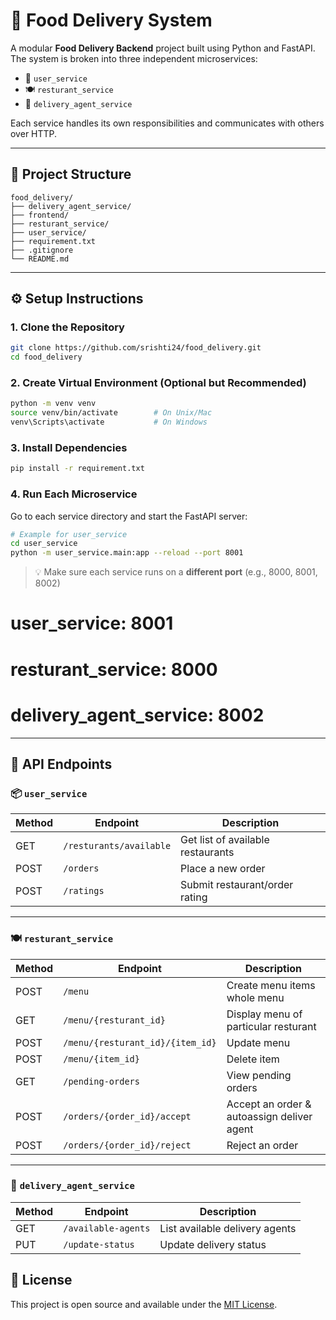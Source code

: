 
# 🍔 Food Delivery System

A modular **Food Delivery Backend** project built using Python and FastAPI. The system is broken into three independent microservices:

- 🧍 `user_service`
- 🍽️ `resturant_service`
- 🚚 `delivery_agent_service`

Each service handles its own responsibilities and communicates with others over HTTP.

---

## 📁 Project Structure

```
food_delivery/
├── delivery_agent_service/
├── frontend/
├── resturant_service/
├── user_service/
├── requirement.txt
├── .gitignore
└── README.md
```

---

## ⚙️ Setup Instructions

### 1. Clone the Repository

```bash
git clone https://github.com/srishti24/food_delivery.git
cd food_delivery
```

### 2. Create Virtual Environment (Optional but Recommended)

```bash
python -m venv venv
source venv/bin/activate        # On Unix/Mac
venv\Scripts\activate           # On Windows
```

### 3. Install Dependencies

```bash
pip install -r requirement.txt
```

### 4. Run Each Microservice

Go to each service directory and start the FastAPI server:

```bash
# Example for user_service
cd user_service
python -m user_service.main:app --reload --port 8001
```

> 💡 Make sure each service runs on a **different port** (e.g., 8000, 8001, 8002)
# user_service: 8001
# resturant_service: 8000
# delivery_agent_service: 8002
---

## 🚀 API Endpoints

### 📦 `user_service`

| Method | Endpoint              | Description                           |
|--------|-----------------------|---------------------------------------|
| GET    |`/resturants/available`| Get list of available restaurants     |
| POST   | `/orders`             | Place a new order                     |
| POST   | `/ratings`            | Submit restaurant/order rating        |

---

### 🍽️ `resturant_service`

| Method | Endpoint                        | Description                                 |
|--------|----------------------------------|--------------------------------------------|
| POST   | `/menu`                          | Create menu items whole menu               |
| GET    | `/menu/{resturant_id}`           | Display menu of particular resturant       |
| POST   | `/menu/{resturant_id}/{item_id}` | Update menu                                |
| POST   | `/menu/{item_id}`                | Delete item                                |
| GET    | `/pending-orders`                | View pending orders                        |
| POST   | `/orders/{order_id}/accept`      | Accept an order & autoassign deliver agent |
| POST   | `/orders/{order_id}/reject`      | Reject an order                            |

---

### 🚚 `delivery_agent_service`

| Method | Endpoint                            | Description                          |
|--------|-------------------------------------|--------------------------------------|
| GET    | `/available-agents`                 | List available delivery agents       |
| PUT    | `/update-status`                    | Update delivery status               |


## 🧾 License

This project is open source and available under the [MIT License](LICENSE).
